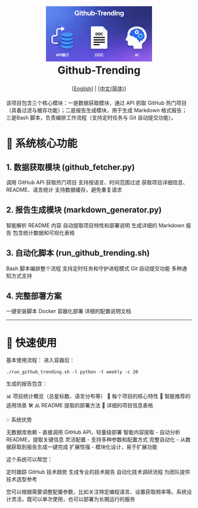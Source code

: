 <h1 align="center" style="border-bottom: none">
    <a href="" target="_blank">
        <img src="./docs/images/bk.png" alt="" height="150"> 
        <alt="github-trending" src="" width="100" height="100">
    </a>
    <br>Github-Trending</br>
</h1>

<div align="center" style="line-height: 2;">
  [<a href="/README_EN.md">English</a>] | [<a href="/README.md">中文(简体)</a>]
</div>

该项目包含三个核心模块：一是数据获取模块，通过 API 抓取 GitHub 热门项目（具备过滤与缓存功能）；二是报告生成模块，用于生成 Markdown 格式报告；三是Bash 脚本，负责编排工作流程（支持定时任务与 Git 自动提交功能）。


# 🎯 系统核心功能

## 1. 数据获取模块 (github_fetcher.py)

调用 GitHub API 获取热门项目
支持按语言、时间范围过滤
获取项目详细信息、README、语言统计
支持数据缓存，避免重复请求

## 2. 报告生成模块 (markdown_generator.py)

智能解析 README 内容
自动提取项目特性和部署说明
生成详细的 Markdown 报告
包含统计数据和可视化表格

## 3. 自动化脚本 (run_github_trending.sh)

Bash 脚本编排整个流程
支持定时任务和守护进程模式
Git 自动提交功能
多种通知方式支持

## 4. 完整部署方案

一键安装脚本
Docker 容器化部署
详细的配置说明文档

---


# 🚀 快速使用
基本使用流程：
进入容器后：

```
./run_github_trending.sh -l python -t weekly -c 20
```

生成的报告包含：

📊 项目统计概览（总星标数、语言分布等）
🎯 每个项目的核心特性
🎨 智能推荐的适用场景
🛠️ 从 README 提取的部署方法
📝 详细的项目信息表格

💡 系统优势

无数据库依赖 - 直接调用 GitHub API，轻量级部署
智能内容提取 - 自动分析 README，提取关键信息
灵活配置 - 支持多种参数和配置方式
完整自动化 - 从数据获取到报告生成一键完成
扩展性强 - 模块化设计，易于扩展功能

这个系统可以帮您：

定时跟踪 GitHub 技术趋势
生成专业的技术报告
自动化技术调研流程
为团队提供技术选型参考

您可以根据需要调整配置参数，比如关注特定编程语言、设置获取频率等。系统设计灵活，既可以单次使用，也可以部署为长期运行的服务
